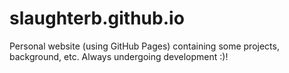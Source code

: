 # slaughterb.github.io
Personal website (using GitHub Pages) containing some projects, background, etc. Always undergoing development :)!
